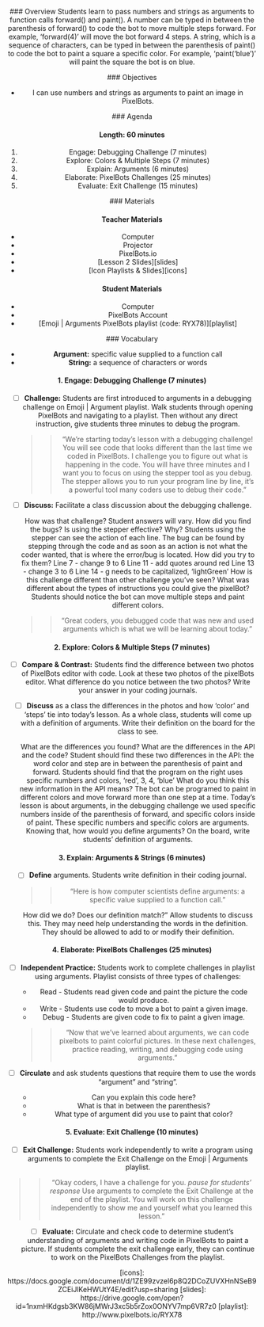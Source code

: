 <header title='Arguments' subtitle='Emoji: Lesson 2'/>

<notable>

<iconp src='/icons/activity.png'>### Overview</iconp>
Students learn to pass numbers and strings as arguments to function calls forward() and paint(). A number can be typed in between the parenthesis of forward() to code the bot to move multiple steps forward. For example, ‘forward(4)’ will move the bot forward 4 steps. A string, which is a sequence of characters, can be typed in between the parenthesis of paint() to code the bot to paint a square a specific color. For example, ‘paint(‘blue’)’ will paint the square the bot is on blue.


<iconp src='/icons/objectives.png'>### Objectives</iconp>
- I can use numbers and strings as arguments to paint an image in PixelBots.



<iconp src='/icons/agenda.png'>### Agenda</iconp>

#### Length: 60 minutes

1. Engage: Debugging Challenge (7 minutes)
1. Explore: Colors & Multiple Steps (7 minutes)
1. Explain: Arguments (6 minutes)
1. Elaborate: PixelBots Challenges (25 minutes)
1. Evaluate: Exit Challenge (15 minutes)

<note>

<iconp src='/icons/materials.png'>### Materials</iconp>

#### Teacher Materials
- Computer
- Projector
- PixelBots.io
- [Lesson 2 Slides][slides]
- [Icon Playlists & Slides][icons]


#### Student Materials
- Computer
- PixelBots Account
- [Emoji | Arguments PixelBots playlist (code: RYX78)][playlist]


<iconp src='/icons/vocab.png'>### Vocabulary</iconp>
- **Argument:** specific value supplied to a function call
- **String:** a sequence of characters or words

</note>
<pagebreak/>

#### 1. Engage: Debugging Challenge (7 minutes)
- [ ] **Challenge:** Students are first introduced to arguments in a debugging challenge on Emoji | Argument playlist. Walk students through opening PixelBots and navigating to a playlist. Then without any direct instruction, give students three minutes to debug the program.

  >> “We’re starting today’s lesson with a debugging challenge! You will see code that looks different than the last time we coded in PixelBots. I challenge you to figure out what is happening in the code. You will have three minutes and I want you to focus on using the stepper tool as you debug. The stepper allows you to run your program line by line, it’s a powerful tool many coders use to debug their code.”


- [ ] **Discuss:** Facilitate a class discussion about the debugging challenge.

  <iconp type='question'>How was that challenge? </iconp>
  <iconp type='answer'>Student answers will vary. </iconp>
  <iconp type='question'>How did you find the bugs? Is using the stepper effective? Why?</iconp>
  <iconp type='answer'>Students using the stepper can see the action of each line. The bug can be found by stepping through the code and as soon as an action is not what the coder wanted, that is where the error/bug is located.</iconp>
  <iconp type='question'>How did you try to fix them?</iconp>
  <iconp type='answer'>Line 7 - change 9 to 6 </iconp>
  <iconp type='answer'>Line 11 - add quotes around red</iconp>
  <iconp type='answer'>Line 13 - change 3 to 6</iconp>
  <iconp type='answer'>Line 14 - g needs to be capitalized, ‘lightGreen’</iconp>
  <iconp type='question'>How is this challenge different than other challenge you’ve seen? What was different about the types of instructions you could give the pixelBot?</iconp>
  <iconp type='answer'>Students should notice the bot can move multiple steps and paint different colors.</iconp>

  >>“Great coders, you debugged code that was new and used arguments which is what we will be learning about today.”

#### 2. Explore: Colors & Multiple Steps (7 minutes)
- [ ] **Compare & Contrast:** Students find the difference between two photos of PixelBots editor with code.
  <iconp type='question'>Look at these two photos of the pixelBots editor. What difference do you notice between the two photos? Write your answer in your coding journals.</iconp>


- [ ] **Discuss** as a class the differences in the photos and how ‘color’ and ‘steps’ tie into today’s lesson. As a whole class, students will come up with a definition of arguments. Write their definition on the board for the class to see.

  <iconp type='question'>What are the differences you found? What are the differences in the API and the code?</iconp>
  <iconp type='answer'>Student should find these two differences in the API: the word color and step are in between the parenthesis of paint and forward.</iconp>
  <iconp type='answer'> Students should find that the program on the right uses specific numbers and colors, ‘red’, 3, 4, ‘blue’</iconp>
  <iconp type='question'>What do you think this new information in the API means? </iconp>
  <iconp type='answer'>The bot can be programed to paint in different colors and move forward more than one step at a time.</iconp>
  <iconp type='question'>Today’s lesson is about arguments, in the debugging challenge we used specific numbers inside of the parenthesis of forward, and specific colors inside of paint. These specific numbers and specific colors are arguments. Knowing that, how would you define arguments? </iconp>
  <iconp type='answer'>On the board, write students’ definition of arguments. </iconp>


#### 3. Explain: Arguments & Strings (6 minutes)
- [ ] **Define** arguments. Students write definition in their coding journal.
  >>“Here is how computer scientists define arguments: a specific value supplied to a function call.”

  <iconp type='question'>How did we do? Does our definition match?”</iconp>
  <iconp type='answer'>Allow students to discuss this. They may need help understanding the words in the definition. They should be allowed to add to or modify their definition.</iconp>


#### 4. Elaborate: PixelBots Challenges (25 minutes)
- [ ] **Independent Practice:** Students work to complete challenges in playlist using arguments.
Playlist consists of three types of challenges:
    - Read - Students read given code and paint the picture the code would produce.
    - Write - Students use code to move a bot to paint a given image.
    - Debug - Students are given code to fix to paint a given image.
  >>“Now that we’ve learned about arguments, we can code pixelbots to paint colorful pictures. In these next challenges, practice reading, writing, and debugging code using arguments.”

- [ ] **Circulate** and ask students questions that require them to use the words “argument” and “string”.
  - Can you explain this code here?
  - What is that in between the parenthesis?
  - What type of argument did you use to paint that color?


#### 5. Evaluate: Exit Challenge (10  minutes)

- [ ] **Exit Challenge:** Students work independently to write a program using arguments to complete the Exit Challenge on the Emoji | Arguments playlist.
>>“Okay coders, I have a challenge for you. *pause for students’ response*   Use arguments to complete the Exit Challenge at the end of the playlist. You will work on this challenge independently to show me and yourself what you learned this lesson.”

- [ ] **Evaluate:** Circulate and check code to determine student’s understanding of arguments and writing code in PixelBots to paint a picture. If students complete the exit challenge early, they can continue to work on the PixelBots Challenges from the playlist.


</notable>
[icons]: https://docs.google.com/document/d/1ZE99zvzel6p8Q2DCoZUVXHnNSeB9ZCEiJlKeHWUtY4E/edit?usp=sharing
[slides]: https://drive.google.com/open?id=1nxmHKdgsb3KW86jMWrJ3xc5b5rZox0ONYV7mp6VR7z0
[playlist]: http://www.pixelbots.io/RYX78

